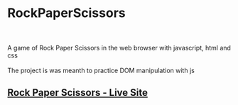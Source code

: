 # RockPaperScissors
<p>
  <br></br>
  A game of Rock Paper Scissors in the web browser with javascript, html and css
  <br></br>
  The project is was meanth to practice DOM manipulation with js
</p>
<a href="https://shanmehr.github.io/RockPaperScissors/index.html"><h2> Rock Paper Scissors - Live Site</h2></a>
